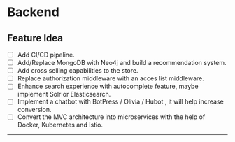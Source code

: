 # Backend

## Feature Idea

- [ ] Add CI/CD pipeline.
- [ ] Add/Replace MongoDB with Neo4j and build a recommendation system.
- [ ] Add cross selling capabilities to the store.
- [ ] Replace authorization middleware with an acces list middleware.
- [ ] Enhance search experience with autocomplete feature, maybe implement Solr or Elasticsearch.
- [ ] Implement a chatbot with BotPress / Olivia / Hubot , it will help increase conversion.
- [ ] Convert the MVC architecture into microservices with the help of Docker, Kubernetes and Istio.

<hr/>
